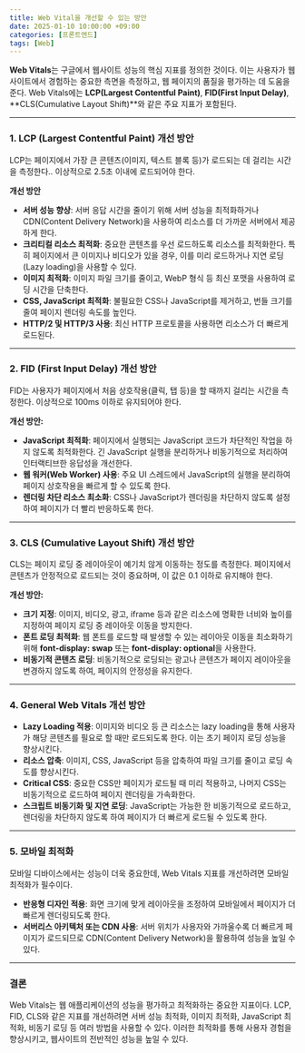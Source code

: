 ```yaml
---
title: Web Vital을 개선할 수 있는 방안
date: 2025-01-10 10:00:00 +09:00
categories: [프론트엔드]
tags: [Web]
---
```


**Web Vitals**는 구글에서 웹사이트 성능의 핵심 지표를 정의한 것이다. 이는 사용자가 웹사이트에서 경험하는 중요한 측면을 측정하고, 웹 페이지의 품질을 평가하는 데 도움을 준다. Web Vitals에는 **LCP(Largest Contentful Paint)**, **FID(First Input Delay)**, **CLS(Cumulative Layout Shift)**와 같은 주요 지표가 포함된다.

---

### 1. **LCP (Largest Contentful Paint)** 개선 방안

LCP는 페이지에서 가장 큰 콘텐츠(이미지, 텍스트 블록 등)가 로드되는 데 걸리는 시간을 측정한다.. 이상적으로 2.5초 이내에 로드되어야 한다.

**개선 방안**

- **서버 성능 향상**: 서버 응답 시간을 줄이기 위해 서버 성능을 최적화하거나 CDN(Content Delivery Network)을 사용하여 리소스를 더 가까운 서버에서 제공하게 한다.
- **크리티컬 리소스 최적화**: 중요한 콘텐츠를 우선 로드하도록 리소스를 최적화한다. 특히 페이지에서 큰 이미지나 비디오가 있을 경우, 이를 미리 로드하거나 지연 로딩(Lazy loading)을 사용할 수 있다.
- **이미지 최적화**: 이미지 파일 크기를 줄이고, WebP 형식 등 최신 포맷을 사용하여 로딩 시간을 단축한다.
- **CSS, JavaScript 최적화**: 불필요한 CSS나 JavaScript를 제거하고, 번들 크기를 줄여 페이지 렌더링 속도를 높인다.
- **HTTP/2 및 HTTP/3 사용**: 최신 HTTP 프로토콜을 사용하면 리소스가 더 빠르게 로드된다.

---

### 2. **FID (First Input Delay)** 개선 방안

FID는 사용자가 페이지에서 처음 상호작용(클릭, 탭 등)을 할 때까지 걸리는 시간을 측정한다. 이상적으로 100ms 이하로 유지되어야 한다.

**개선 방안:**

- **JavaScript 최적화**: 페이지에서 실행되는 JavaScript 코드가 차단적인 작업을 하지 않도록 최적화한다. 긴 JavaScript 실행을 분리하거나 비동기적으로 처리하여 인터랙티브한 응답성을 개선한다.
- **웹 워커(Web Worker) 사용**: 주요 UI 스레드에서 JavaScript의 실행을 분리하여 페이지 상호작용을 빠르게 할 수 있도록 한다.
- **렌더링 차단 리소스 최소화**: CSS나 JavaScript가 렌더링을 차단하지 않도록 설정하여 페이지가 더 빨리 반응하도록 한다.

---

### 3. **CLS (Cumulative Layout Shift)** 개선 방안

CLS는 페이지 로딩 중 레이아웃이 예기치 않게 이동하는 정도를 측정한다. 페이지에서 콘텐츠가 안정적으로 로드되는 것이 중요하며, 이 값은 0.1 이하로 유지해야 한다.

**개선 방안:**

- **크기 지정**: 이미지, 비디오, 광고, iframe 등과 같은 리소스에 명확한 너비와 높이를 지정하여 페이지 로딩 중 레이아웃 이동을 방지한다.
- **폰트 로딩 최적화**: 웹 폰트를 로드할 때 발생할 수 있는 레이아웃 이동을 최소화하기 위해 **font-display: swap** 또는 **font-display: optional**을 사용한다.
- **비동기적 콘텐츠 로딩**: 비동기적으로 로딩되는 광고나 콘텐츠가 페이지 레이아웃을 변경하지 않도록 하여, 페이지의 안정성을 유지한다.

---

### 4. **General Web Vitals 개선 방안**

- **Lazy Loading 적용**: 이미지와 비디오 등 큰 리소스는 lazy loading을 통해 사용자가 해당 콘텐츠를 필요로 할 때만 로드되도록 한다. 이는 초기 페이지 로딩 성능을 향상시킨다.
- **리소스 압축**: 이미지, CSS, JavaScript 등을 압축하여 파일 크기를 줄이고 로딩 속도를 향상시킨다.
- **Critical CSS**: 중요한 CSS만 페이지가 로드될 때 미리 적용하고, 나머지 CSS는 비동기적으로 로드하여 페이지 렌더링을 가속화한다.
- **스크립트 비동기화 및 지연 로딩**: JavaScript는 가능한 한 비동기적으로 로드하고, 렌더링을 차단하지 않도록 하여 페이지가 더 빠르게 로드될 수 있도록 한다.

---

### 5. **모바일 최적화**

모바일 디바이스에서는 성능이 더욱 중요한데, Web Vitals 지표를 개선하려면 모바일 최적화가 필수이다.

- **반응형 디자인 적용**: 화면 크기에 맞게 레이아웃을 조정하여 모바일에서 페이지가 더 빠르게 렌더링되도록 한다.
- **서버리스 아키텍처 또는 CDN 사용**: 서버 위치가 사용자와 가까울수록 더 빠르게 페이지가 로드되므로 CDN(Content Delivery Network)을 활용하여 성능을 높일 수 있다.

---

### **결론**

Web Vitals는 웹 애플리케이션의 성능을 평가하고 최적화하는 중요한 지표이다. LCP, FID, CLS와 같은 지표를 개선하려면 서버 성능 최적화, 이미지 최적화, JavaScript 최적화, 비동기 로딩 등 여러 방법을 사용할 수 있다. 이러한 최적화를 통해 사용자 경험을 향상시키고, 웹사이트의 전반적인 성능을 높일 수 있다.
